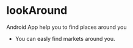 # lookAround
Android App help you to find places around you

* You can easly find markets around you.
